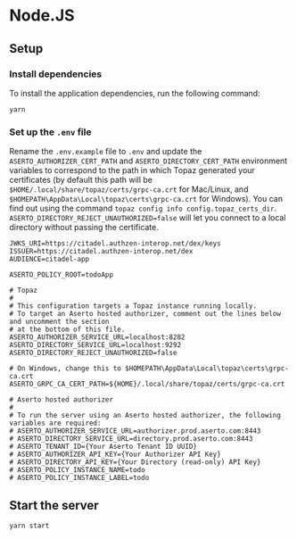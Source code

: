 # Node.JS

## Setup

### Install dependencies
To install the application dependencies, run the following command:
```
yarn
```

### Set up the `.env` file
Rename the `.env.example` file to `.env` and update the `ASERTO_AUTHORIZER_CERT_PATH` and `ASERTO_DIRECTORY_CERT_PATH` environment variables to correspond to the path in which Topaz generated your certificates (by default this path will be `$HOME/.local/share/topaz/certs/grpc-ca.crt` for Mac/Linux, and `$HOMEPATH\AppData\Local\topaz\certs\grpc-ca.crt` for Windows). You can find out using the command `topaz config info config.topaz_certs_dir`.
`ASERTO_DIRECTORY_REJECT_UNAUTHORIZED=false` will let you connect to a local directory without passing the certificate.

```
JWKS_URI=https://citadel.authzen-interop.net/dex/keys
ISSUER=https://citadel.authzen-interop.net/dex
AUDIENCE=citadel-app

ASERTO_POLICY_ROOT=todoApp

# Topaz
#
# This configuration targets a Topaz instance running locally.
# To target an Aserto hosted authorizer, comment out the lines below and uncomment the section
# at the bottom of this file.
ASERTO_AUTHORIZER_SERVICE_URL=localhost:8282
ASERTO_DIRECTORY_SERVICE_URL=localhost:9292
ASERTO_DIRECTORY_REJECT_UNAUTHORIZED=false

# On Windows, change this to $HOMEPATH\AppData\Local\topaz\certs\grpc-ca.crt
ASERTO_GRPC_CA_CERT_PATH=${HOME}/.local/share/topaz/certs/grpc-ca.crt

# Aserto hosted authorizer
#
# To run the server using an Aserto hosted authorizer, the following variables are required:
# ASERTO_AUTHORIZER_SERVICE_URL=authorizer.prod.aserto.com:8443
# ASERTO_DIRECTORY_SERVICE_URL=directory.prod.aserto.com:8443
# ASERTO_TENANT_ID={Your Aserto Tenant ID UUID}
# ASERTO_AUTHORIZER_API_KEY={Your Authorizer API Key}
# ASERTO_DIRECTORY_API_KEY={Your Directory (read-only) API Key}
# ASERTO_POLICY_INSTANCE_NAME=todo
# ASERTO_POLICY_INSTANCE_LABEL=todo
```

## Start the server
```
yarn start
```
